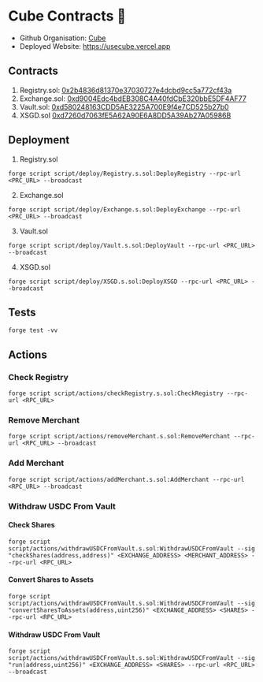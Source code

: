 # Cube Contracts 🧊

- Github Organisation: [Cube](https://github.com/usecube)
- Deployed Website: https://usecube.vercel.app

## Contracts

1. Registry.sol: [0x2b4836d81370e37030727e4dcbd9cc5a772cf43a](https://sepolia.basescan.org/address/0x2b4836d81370e37030727e4dcbd9cc5a772cf43a)
2. Exchange.sol: [0xd9004Edc4bdEB308C4A40fdCbE320bbE5DF4AF77](https://sepolia.basescan.org/address/0xd9004edc4bdeb308c4a40fdcbe320bbe5df4af77)
3. Vault.sol: [0xd580248163CDD5AE3225A700E9f4e7CD525b27b0](https://sepolia.basescan.org/address/0xd580248163cdd5ae3225a700e9f4e7cd525b27b0)
4. XSGD.sol [0xd7260d7063fE5A62A90E6A8DD5A39Ab27A05986B](https://sepolia.basescan.org/token/0xd7260d7063fe5a62a90e6a8dd5a39ab27a05986b)

## Deployment

1. Registry.sol

```
forge script script/deploy/Registry.s.sol:DeployRegistry --rpc-url <PRC_URL> --broadcast
```

2. Exchange.sol

```
forge script script/deploy/Exchange.s.sol:DeployExchange --rpc-url <PRC_URL> --broadcast
```

3. Vault.sol

```
forge script script/deploy/Vault.s.sol:DeployVault --rpc-url <PRC_URL> --broadcast
```

4. XSGD.sol

```
forge script script/deploy/XSGD.s.sol:DeployXSGD --rpc-url <PRC_URL> --broadcast
```

## Tests

```
forge test -vv
```

## Actions

### Check Registry

```
forge script script/actions/checkRegistry.s.sol:CheckRegistry --rpc-url <RPC_URL>
```

### Remove Merchant

```
forge script script/actions/removeMerchant.s.sol:RemoveMerchant --rpc-url <RPC_URL> --broadcast
```

### Add Merchant

```
forge script script/actions/addMerchant.s.sol:AddMerchant --rpc-url <RPC_URL> --broadcast
```

### Withdraw USDC From Vault

#### Check Shares

```
forge script script/actions/withdrawUSDCFromVault.s.sol:WithdrawUSDCFromVault --sig "checkShares(address,address)" <EXCHANGE_ADDRESS> <MERCHANT_ADDRESS> --rpc-url <RPC_URL>
```

#### Convert Shares to Assets

```
forge script script/actions/withdrawUSDCFromVault.s.sol:WithdrawUSDCFromVault --sig "convertSharesToAssets(address,uint256)" <EXCHANGE_ADDRESS> <SHARES> --rpc-url <RPC_URL>
```

#### Withdraw USDC From Vault

```
forge script script/actions/withdrawUSDCFromVault.s.sol:WithdrawUSDCFromVault --sig "run(address,uint256)" <EXCHANGE_ADDRESS> <SHARES> --rpc-url <RPC_URL> --broadcast
```
